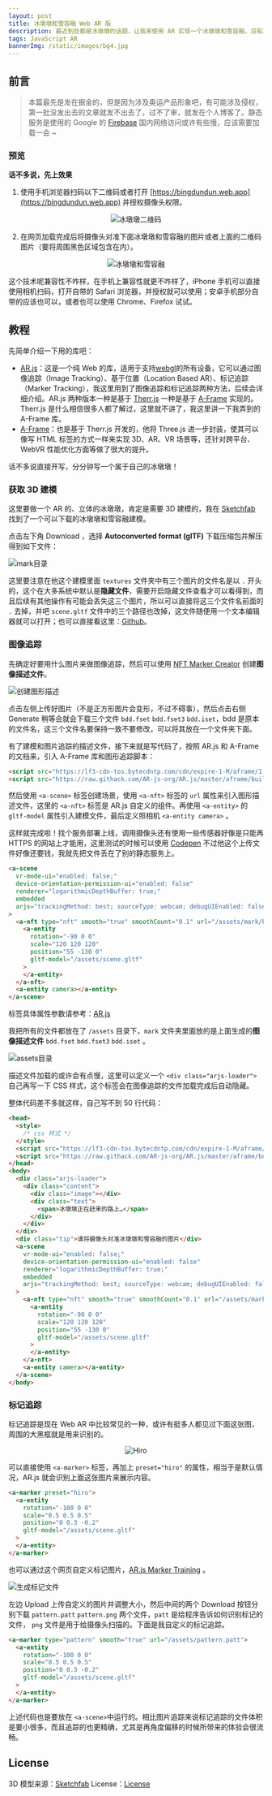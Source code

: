 ```yaml
---
layout: post
title: 冰墩墩和雪容融 Web AR 版
description: 最近到处都是冰墩墩的话题，让我来使用 AR 实现一个冰墩墩和雪容融，没有冰墩墩的小伙伴们快来领取。
tags: JavaScript AR
bannerImg: /static/images/bg4.jpg
---
```


<!--more-->

## 前言

> 本篇最先是发在掘金的，但是因为涉及奥运产品形象吧，有可能涉及侵权，第一批没发出去的文章就发不出去了，过不了审，就发在个人博客了。静态服务是使用的 Google 的 [Firebase](https://firebase.google.com/) 国内网络访问或许有些慢，应该需要加载一会 ~

### 预览

**话不多说，先上效果**

1. 使用手机浏览器扫码以下二维码或者打开 [https://bingdundun.web.app](https://bingdundun.web.app) 并授权摄像头权限。

<div align="center"><img alt="冰墩墩二维码" src="/static/images/pattern.png" /></div>

2. 在网页加载完成后将摄像头对准下面冰墩墩和雪容融的图片或者上面的二维码图片（要将周围黑色区域包含在内）。

<div align="center"><img alt="冰墩墩和雪容融" src="/static/images/mark.jpeg" /></div>

这个技术呢兼容性不咋样，在手机上兼容性就更不咋样了，iPhone 手机可以直接使用相机扫码，打开自带的 Safari 浏览器，并授权就可以使用；安卓手机部分自带的应该也可以，或者也可以使用 Chrome、Firefox 试试。

## 教程

先简单介绍一下用的库吧：

- [AR.js](https://ar-js-org.github.io/AR.js-Docs)：这是一个纯 Web 的库，适用于支持[webgl](https://caniuse.com/webgl)的所有设备，它可以通过图像追踪（Image Tracking）、基于位置（Location Based AR）、标记追踪（Marker Tracking），我这里用到了图像追踪和标记追踪两种方法，后续会详细介绍。AR.js 两种版本一种是基于 [Therr.js](https://threejs.org/) 一种是基于 [A-Frame](https://aframe.io/) 实现的。 Therr.js 是什么相信很多人都了解过，这里就不讲了，我这里讲一下我弄到的 A-Frame 库。
- [A-Frame](https://aframe.io/docs/1.3.0/introduction)：也是基于 Therr.js 开发的，他将 Three.js 进一步封装，使其可以像写 HTML 标签的方式一样来实现 3D、AR、VR 场景等，还针对跨平台、WebVR 性能优化方面等做了很大的提升。

话不多说直接开写，分分钟写一个属于自己的冰墩墩！

### 获取 3D 建模

这里要做一个 AR 的、立体的冰墩墩，肯定是需要 3D 建模的，我在 [Sketchfab](https://sketchfab.com/3d-models/069d276a8b334a32b4993ec5dd2e278b) 找到了一个可以下载的冰墩墩和雪容融建模。

点击左下角 Download ，选择 **Autoconverted format (glTF)** 下载压缩包并解压得到如下文件：

![mark目录](https://p1-juejin.byteimg.com/tos-cn-i-k3u1fbpfcp/81d037f0a11c40cbb14002c804eb969f~tplv-k3u1fbpfcp-watermark.image?)

这里要注意在他这个建模里面 `textures` 文件夹中有三个图片的文件名是以 `.` 开头的，这个在大多系统中默认是**隐藏文件**，需要开启隐藏文件查看才可以看得到，而且后续有其他操作有可能会丢失这三个图片，所以可以直接将这三个文件名前面的 `.` 去掉，并吧 `scene.gltf` 文件中的三个路径也改掉，这文件随便用一个文本编辑器就可以打开；也可以直接看这里：[Github](https://github.com/jaceyi/bingdundun/tree/main/public/assets)。

### 图像追踪

先确定好要用什么图片来做图像追踪，然后可以使用 [NFT Marker Creator](https://carnaux.github.io/NFT-Marker-Creator/#/) 创建**图像描述文件**。

![创建图形描述](https://p3-juejin.byteimg.com/tos-cn-i-k3u1fbpfcp/6475182c31a74f14905e737e6f1c58a4~tplv-k3u1fbpfcp-watermark.image?)

点击左侧上传好图片（不是正方形图片会变形，不过不碍事），然后点击右侧 Generate 稍等会就会下载三个文件 `bdd.fset` `bdd.fset3` `bdd.iset`，bdd 是原本的文件名，这三个文件名要保持一致不要修改，可以将其放在一个文件夹下面。

有了建模和图片追踪的描述文件，接下来就是写代码了，按照 AR.js 和 A-Frame 的文档来，引入 A-Frame 库和图形追踪脚本：

```html
<script src="https://lf3-cdn-tos.bytecdntp.com/cdn/expire-1-M/aframe/1.0.4/aframe.min.js"></script>
<script src="https://raw.githack.com/AR-js-org/AR.js/master/aframe/build/aframe-ar-nft.js"></script>
```

然后使用 `<a-scene>` 标签创建场景，使用 `<a-nft>` 标签的 `url` 属性来引入图形描述文件，这里的 `<a-nft>` 标签是 AR.js 自定义的组件。再使用 `<a-entity>` 的 `gltf-model` 属性引入建模文件，最后定义照相机 `<a-entity camera>` 。

这样就完成啦！找个服务部署上线，调用摄像头还有使用一些传感器好像是只能再 HTTPS 的网站上才能用，这里测试的时候可以使用 [Codepen](https://codepen.io/jaceyi/pen/LYOLPNV) 不过他这个上传文件好像还要钱，我就先把文件丢在了别的静态服务上。

```html
<a-scene
  vr-mode-ui="enabled: false;"
  device-orientation-permission-ui="enabled: false"
  renderer="logarithmicDepthBuffer: true;"
  embedded
  arjs="trackingMethod: best; sourceType: webcam; debugUIEnabled: false;"
>
  <a-nft type="nft" smooth="true" smoothCount="0.1" url="/assets/mark/bdd">
    <a-entity
      rotation="-90 0 0"
      scale="120 120 120"
      position="55 -130 0"
      gltf-model="/assets/scene.gltf"
    >
    </a-entity>
  </a-nft>
  <a-entity camera></a-entity>
</a-scene>
```

标签具体属性参数请参考：[AR.js](https://ar-js-org.github.io/AR.js-Docs/image-tracking/)

我把所有的文件都放在了 `/assets` 目录下，`mark` 文件夹里面放的是上面生成的**图像描述文件** `bdd.fset` `bdd.fset3` `bdd.iset` 。

![assets目录](https://p9-juejin.byteimg.com/tos-cn-i-k3u1fbpfcp/c1724ef76e71475683f5318a2e0cdb86~tplv-k3u1fbpfcp-watermark.image?)

描述文件加载的或许会有点慢，这里可以定义一个 `<div class="arjs-loader">` 自己再写一下 CSS 样式，这个标签会在图像追踪的文件加载完成后自动隐藏。

整体代码差不多就这样，自己写不到 50 行代码：

```html
<head>
  <style>
    /* css 样式 */
  </style>
  <script src="https://lf3-cdn-tos.bytecdntp.com/cdn/expire-1-M/aframe/1.0.4/aframe.min.js"></script>
  <script src="https://raw.githack.com/AR-js-org/AR.js/master/aframe/build/aframe-ar-nft.js"></script>
</head>
<body>
  <div class="arjs-loader">
    <div class="content">
      <div class="image"></div>
      <div class="text">
        <span>冰墩墩正在赶来的路上…</span>
      </div>
    </div>
  </div>
  <div class="tip">请将摄像头对准冰墩墩和雪容融的图片</div>
  <a-scene
    vr-mode-ui="enabled: false;"
    device-orientation-permission-ui="enabled: false"
    renderer="logarithmicDepthBuffer: true;"
    embedded
    arjs="trackingMethod: best; sourceType: webcam; debugUIEnabled: false;"
  >
    <a-nft type="nft" smooth="true" smoothCount="0.1" url="/assets/mark/bdd">
      <a-entity
        rotation="-90 0 0"
        scale="120 120 120"
        position="55 -130 0"
        gltf-model="/assets/scene.gltf"
      >
      </a-entity>
    </a-nft>
    <a-entity camera></a-entity>
  </a-scene>
</body>
```

### 标记追踪

标记追踪是现在 Web AR 中比较常见的一种，或许有挺多人都见过下面这张图，周围的大黑框就是用来识别的。

<div align="center">
  <img alt="Hiro" src="https://p3-juejin.byteimg.com/tos-cn-i-k3u1fbpfcp/9122964d8cbb410684c3d3fd603eaf24~tplv-k3u1fbpfcp-watermark.image" />
</div>

可以直接使用 `<a-marker>` 标签，再加上 `preset="hiro"` 的属性，相当于是默认情况，AR.js 就会识别上面这张图片来展示内容。

```html
<a-marker preset="hiro">
  <a-entity
    rotation="-100 0 0"
    scale="0.5 0.5 0.5"
    position="0 0.3 -0.2"
    gltf-model="/assets/scene.gltf"
  >
  </a-entity>
</a-marker>
```

也可以通过这个网页自定义标记图片，[AR.js Marker Training](https://ar-js-org.github.io/AR.js/three.js/examples/marker-training/examples/generator.html) 。

![生成标记文件](https://p3-juejin.byteimg.com/tos-cn-i-k3u1fbpfcp/69ca5ec2763745059582ba765329c7af~tplv-k3u1fbpfcp-watermark.image?)

左边 Upload 上传自定义的图片并调整大小，然后中间的两个 Download 按钮分别下载 `pattern.patt` `pattern.png` 两个文件，`patt` 是给程序告诉如何识别标记的文件， `png` 文件是用于给摄像头扫描的。下面是我自定义的标记追踪。

```html
<a-marker type="pattern" smooth="true" url="/assets/pattern.patt">
  <a-entity
    rotation="-100 0 0"
    scale="0.5 0.5 0.5"
    position="0 0.3 -0.2"
    gltf-model="/assets/scene.gltf"
  >
  </a-entity>
</a-marker>
```

上述代码也是要放在 `<a-scene>`中运行的。相比图片追踪来说标记追踪的文件体积是要小很多，而且追踪的也更精确，尤其是再角度偏移的时候所带来的体验会很流畅。

## License

3D 模型来源：[Sketchfab](https://sketchfab.com/3d-models/069d276a8b334a32b4993ec5dd2e278b)
License：[License](https://github.com/jaceyi/bingdundun/blob/main/public/assets/license.txt)
